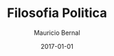 ---
title: "Filosofia Politica"
slug: "filosofia-politica"
date: 2017-01-01
draft: false
featuredImage: /images/filosofia-politica-blog-bernalmauricio.jpeg
categories: ["Filosofia Politica"]
keywords: ["", "","", ""]
author: "Mauricio Bernal"
menu:
  main:
    identifier: "blog"
    weight: 0 
    parent: ""
socialshare: true
---
